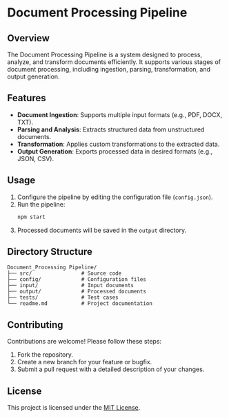 # Document Processing Pipeline

## Overview
The Document Processing Pipeline is a system designed to process, analyze, and transform documents efficiently. It supports various stages of document processing, including ingestion, parsing, transformation, and output generation.

## Features
- **Document Ingestion**: Supports multiple input formats (e.g., PDF, DOCX, TXT).
- **Parsing and Analysis**: Extracts structured data from unstructured documents.
- **Transformation**: Applies custom transformations to the extracted data.
- **Output Generation**: Exports processed data in desired formats (e.g., JSON, CSV).



## Usage
1. Configure the pipeline by editing the configuration file (`config.json`).
2. Run the pipeline:
   ```bash
   npm start
   ```
3. Processed documents will be saved in the `output` directory.

## Directory Structure
```
Document_Processing Pipeline/
├── src/                # Source code
├── config/             # Configuration files
├── input/              # Input documents
├── output/             # Processed documents
├── tests/              # Test cases
└── readme.md           # Project documentation
```

## Contributing
Contributions are welcome! Please follow these steps:
1. Fork the repository.
2. Create a new branch for your feature or bugfix.
3. Submit a pull request with a detailed description of your changes.

## License
This project is licensed under the [MIT License](LICENSE).

